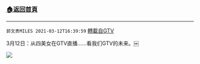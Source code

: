 ﻿###  [:house:返回首頁](https://github.com/ourhimalayas/txt)
---

`郭文贵MILES 2021-03-12T16:39:59` [轉載自GTV](https://gtv.org/web/#/UserInfo/5e596957357cc612d35a8044)

3月12日：从四美女在GTV直播……看我们GTV的未来。￼

[![](https://filegroup.gtv.org/cdn-cgi/image/width=600/https://filegroup.gtv.org/group6/web/20210312/16/39/0/a3dae3a42c142a896389d4a010c9854a.jpg)](https://filegroup.gtv.org/group6/web/20210312/16/39/0/7041b05517a05cb959811bff32f4483f.mp4)